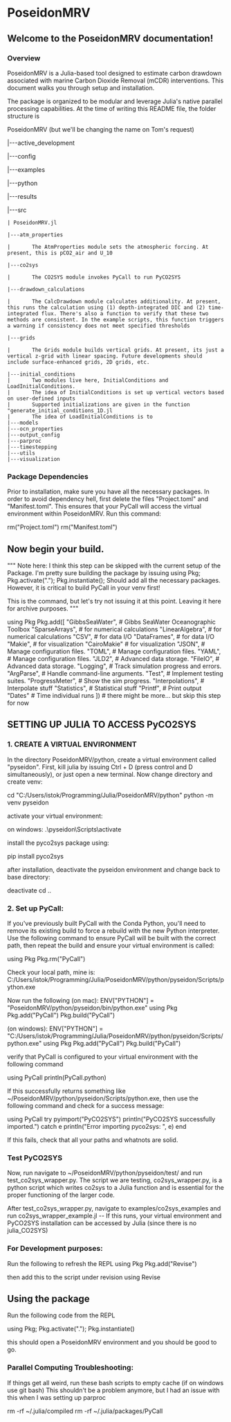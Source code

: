 # PoseidonMRV
## Welcome to the PoseidonMRV documentation!

### Overview
PoseidonMRV is a Julia-based tool designed to estimate carbon drawdown associated with marine Carbon Dioxide Removal (mCDR) interventions. This document walks you through setup and installation.

The package is organized to be modular and leverage Julia's native parallel processing capabilities.
At the time of writing this README file, the folder structure is

PoseidonMRV (but we'll be changing the name on Tom's request)

|---active_development

|---config

|---examples

|---python

|---results

|---src

    | PoseidonMRV.jl

    |---atm_properties

    |       The AtmProperties module sets the atmospheric forcing. At present, this is pCO2_air and U_10

    |---co2sys

    |       The CO2SYS module invokes PyCall to run PyCO2SYS

    |---drawdown_calculations

    |       The CalcDrawdown module calculates additionality. At present, this runs the calculation using (1) depth-integrated DIC and (2) time-integrated flux. There's also a function to verify that these two methods are consistent. In the example scripts, this function triggers a warning if consistency does not meet specified thresholds

    |---grids

    |       The Grids module builds vertical grids. At present, its just a vertical z-grid with linear spacing. Future developments should include surface-enhanced grids, 2D grids, etc.

    |---initial_conditions
    |       Two modules live here, InitialConditions and LoadInitialConditions.
    |       The idea of InitialConditions is set up vertical vectors based on user-defined inputs
    |       Supported initializations are given in the function "generate_initial_conditions_1D.jl
    |       The idea of LoadInitialConditions is to 
    |---models
    |---ocn_properties
    |---output_config
    |---parproc
    |---timestepping
    |---utils
    |---visualization
    
### Package Dependencies
Prior to installation, make sure you have all the necessary packages. In order to avoid dependency hell, first delete the files "Project.toml" and "Manifest.toml". This ensures that your PyCall will access the virtual environment within PoseidonMRV. Run this command:

rm("Project.toml")
rm("Manifest.toml")

## Now begin your build.

"""
Note here: I think this step can be skipped with the current setup of the Package.
I'm pretty sure building the package by issuing 
using Pkg; Pkg.activate("."); Pkg.instantiate();
Should add all the necessary packages.
However, it is critical to build PyCall in your venv first!

This is the command, but let's try not issuing it at this point.
Leaving it here for archive purposes.
"""

using Pkg
Pkg.add([
    "GibbsSeaWater",    # Gibbs SeaWater Oceanographic Toolbox
    "SparseArrays",     # for numerical calculations
    "LinearAlgebra",    # for numerical calculations
    "CSV",              # for data I/O
    "DataFrames",       # for data I/O
    "Makie",            # for visualization
    "CairoMakie"        # for visualization
    "JSON",             # Manage configuration files.
    "TOML",             # Manage configuration files.
    "YAML",             # Manage configuration files.
    "JLD2",             # Advanced data storage.
    "FileIO",           # Advanced data storage.
    "Logging",          # Track simulation progress and errors.
    "ArgParse",         # Handle command-line arguments.
    "Test",             # Implement testing suites.
    "ProgressMeter",    # Show the sim progress.
    "Interpolations",   # Interpolate stuff
    "Statistics",       # Statistical stuff
    "Printf",           # Print output
    "Dates"             # Time individual runs
    ])
    # there might be more... but skip this step for now


## SETTING UP JULIA TO ACCESS PyCO2SYS

### 1. CREATE A VIRTUAL ENVIRONMENT
In the directory PoseidonMRV/python, create a virtual environment called "pyseidon". First, kill julia by issuing Ctrl + D (press control and D simultaneously), or just open a new terminal. Now change directory and create venv:

cd "C:/Users/istok/Programming/Julia/PoseidonMRV/python" 
python -m venv pyseidon

activate your virtual environment:

on windows: .\pyseidon\Scripts\activate 

install the pyco2sys package using:

pip install pyco2sys

after installation, deactivate the pyseidon environment and change back to base directory: 

deactivate
cd .. 

### 2. Set up PyCall:
If you've previously built PyCall with the Conda Python, you'll need to remove its existing build to force a rebuild with the new Python interpreter. Use the following command to ensure PyCall will be built with the correct path, then repeat the build and ensure your virtual environment is called:

using Pkg
Pkg.rm("PyCall")

Check your local path, mine is:
C:/Users/istok/Programming/Julia/PoseidonMRV/python/pyseidon/Scripts/python.exe

Now run the following
(on mac): 
ENV["PYTHON"] = "PoseidonMRV/python/pyseidon/bin/python.exe" 
using Pkg
Pkg.add("PyCall")
Pkg.build("PyCall") 

(on windows): 
ENV["PYTHON"] = "C:/Users/istok/Programming/Julia/PoseidonMRV/python/pyseidon/Scripts/python.exe"
using Pkg
Pkg.add("PyCall")
Pkg.build("PyCall")

verify that PyCall is configured to your virtual environment with the following command

using PyCall
println(PyCall.python)

If this successfully returns something like ~/PoseidonMRV/python/pyseidon/Scripts/python.exe, then use the following command and check for a success message:

using PyCall
try
    pyimport("PyCO2SYS")
    println("PyCO2SYS successfully imported.")
catch e
    println("Error importing pyco2sys: ", e)
end

If this fails, check that all your paths and whatnots are solid. 

### Test PyCO2SYS
Now, run navigate to ~/PoseidonMRV/python/pyseidon/test/ and run test_co2sys_wrapper.py. The script we are testing, co2sys_wrapper.py, is a python script which writes co2sys to a Julia function and is essential for the proper functioning of the larger code. 

After test_co2sys_wrapper.py, navigate to examples/co2sys_examples and run co2sys_wrapper_example.jl -- If this runs, your virtual environment and PyCO2SYS installation can be accessed by Julia (since there is no julia_CO2SYS)



### For Development purposes:
Run the following to refresh the REPL
using Pkg
Pkg.add("Revise")

then add this to the script under revision
using Revise



## Using the package
Run the following code from the REPL 

using Pkg; Pkg.activate("."); Pkg.instantiate()

this should open a PoseidonMRV environment and you should be good to go.


### Parallel Computing Troubleshooting:
If things get all weird, run these bash scripts to empty cache (if on windows use git bash)
This shouldn't be a problem anymore, but I had an issue with this when I was setting up parproc

rm -rf ~/.julia/compiled
rm -rf ~/.julia/packages/PyCall




